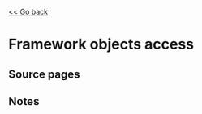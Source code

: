 [<< Go back](https://artoasmith.github.io/sf-preps/)

# Framework objects access

## Source pages

## Notes

